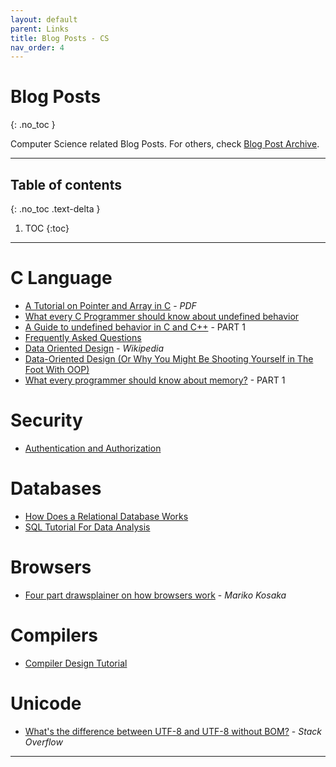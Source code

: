 ```yaml
---
layout: default
parent: Links
title: Blog Posts - CS
nav_order: 4
---
```


# Blog Posts
{: .no_toc }

Computer Science related Blog Posts. For others, check [Blog Post Archive](../../../docs/links/blog).

---

## Table of contents
{: .no_toc .text-delta }

1. TOC
{:toc}

---
# C Language

- [A Tutorial on Pointer and Array in C](https://pdos.csail.mit.edu/6.828/2012/readings/pointers.pdf) - *PDF*
- [What every C Programmer should know about undefined behavior](http://blog.llvm.org/2011/05/what-every-c-programmer-should-know.html)
- [A Guide to undefined behavior in C and C++](https://blog.regehr.org/archives/213) - PART 1
- [Frequently Asked Questions](http://c-faq.com/index.html)
- [Data Oriented Design](https://en.m.wikipedia.org/wiki/Data-oriented_design) - *Wikipedia*
- [Data-Oriented Design (Or Why You Might Be Shooting Yourself in The Foot With OOP)](https://gamesfromwithin.com/data-oriented-design)
- [What every programmer should know about memory?](https://lwn.net/Articles/250967/) - PART 1

# Security

- [Authentication and Authorization](https://dev.to/charlottebrf_99/authentication-and-authorisation-101-143e)

# Databases

- [How Does a Relational Database Works](http://coding-geek.com/how-databases-work/)
- [SQL Tutorial For Data Analysis](https://mode.com/sql-tutorial/introduction-to-sql/)

# Browsers

- [Four part drawsplainer on how browsers work](https://developers.google.com/web/updates/2018/09/inside-browser-part1) - *Mariko Kosaka*

# Compilers

- [Compiler Design Tutorial](http://dev.tutorialspoint.com/compiler_design/index.htm)

# Unicode

- [What's the difference between UTF-8 and UTF-8 without BOM?](https://stackoverflow.com/questions/2223882/whats-the-difference-between-utf-8-and-utf-8-without-bom) - *Stack Overflow*

---
